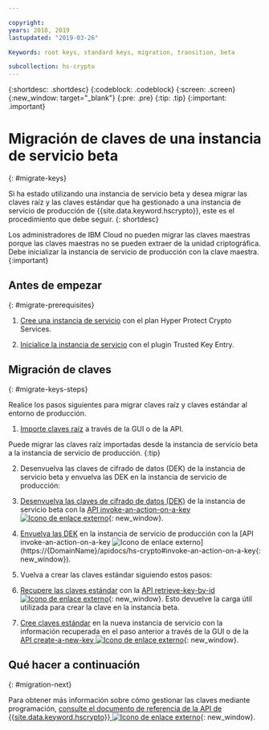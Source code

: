 ```yaml
---

copyright:
years: 2018, 2019
lastupdated: "2019-03-26"

Keywords: root keys, standard keys, migration, transition, beta

subcollection: hs-crypto
---
```


{:shortdesc: .shortdesc}
{:codeblock: .codeblock}
{:screen: .screen}
{:new_window: target="_blank"}
{:pre: .pre}
{:tip: .tip}
{:important: .important}

# Migración de claves de una instancia de servicio beta
{: #migrate-keys}

Si ha estado utilizando una instancia de servicio beta y desea migrar las claves raíz y las claves estándar que ha gestionado a una instancia de servicio de producción de {{site.data.keyword.hscrypto}}, este es el procedimiento que debe seguir.
{: shortdesc}

Los administradores de IBM Cloud no pueden migrar las claves maestras porque las claves maestras no se pueden extraer de la unidad criptográfica. Debe inicializar la instancia de servicio de producción con la clave maestra.
{:important}  

## Antes de empezar
{: #migrate-prerequisites}

1. [Cree una instancia de servicio](/docs/services/hs-crypto/provision.html) con el plan Hyper Protect Crypto Services.

2. [Inicialice la instancia de servicio](/docs/services/hs-crypto/initialize_hsm.html) con el plugin Trusted Key Entry.

## Migración de claves
{: #migrate-keys-steps}  

Realice los pasos siguientes para migrar claves raíz y claves estándar al entorno de producción.

1. [Importe claves raíz](/docs/services/hs-crypto/import-root-keys.html) a través de la GUI o de la API.

  Puede migrar las claves raíz importadas desde la instancia de servicio beta a la instancia de servicio de producción.
  {:tip}

2. Desenvuelva las claves de cifrado de datos (DEK) de la instancia de servicio beta y envuelva las DEK en la instancia de servicio de producción:

  1. [Desenvuelva las claves de cifrado de datos (DEK)](/docs/services/hs-crypto/unwrap-keys.html) de la instancia de servicio beta con la [API invoke-an-action-on-a-key ![Icono de enlace externo](../../icons/launch-glyph.svg "Icono de enlace externo")](https://{DomainName}/apidocs/hs-crypto#invoke-an-action-on-a-key){: new_window}.

  2. [Envuelva las DEK](/docs/services/hs-crypto/wrap-keys.html) en la instancia de servicio de producción con la
[API invoke-an-action-on-a-key
![Icono de enlace externo](../../icons/launch-glyph.svg "Icono de enlace externo")](https://{DomainName}/apidocs/hs-crypto#invoke-an-action-on-a-key{: new_window}).

3. Vuelva a crear las claves estándar siguiendo estos pasos:

  1. [Recupere las claves estándar](/docs/services/hs-crypto?topic=hs-crypto-view-keys#retrieve-key-api) con la
[API retrieve-key-by-id ![Icono de enlace externo](../../icons/launch-glyph.svg "Icono de enlace externo")](https://{DomainName}/apidocs/hs-crypto#retrieve-a-key-by-id){: new_window}. Esto devuelve la carga útil utilizada para crear la clave en la instancia beta.

  2. [Cree claves estándar](/docs/services/hs-crypto/create-standard-keys.html) en la nueva instancia de servicio con la información recuperada en el paso anterior a través de la GUI o de la [API create-a-new-key
![Icono de enlace externo](../../icons/launch-glyph.svg "Icono de enlace externo")](https://{DomainName}/apidocs/hs-crypto#create-a-new-key){: new_window}.

## Qué hacer a continuación
{: #migration-next}

Para obtener más información sobre cómo gestionar las claves mediante programación, [consulte el documento de referencia de la API de {{site.data.keyword.hscrypto}} ![Icono de enlace externo](../../icons/launch-glyph.svg "Icono de enlace externo")](https://{DomainName}/apidocs/hs-crypto){: new_window}.
